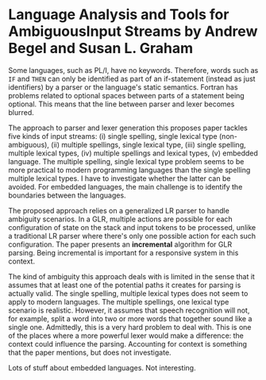 # Language Analysis and Tools for AmbiguousInput Streams by Andrew Begel and Susan L. Graham

Some languages, such as PL/I, have no keywords. Therefore, words such as ``IF`` and ``THEN`` can only be identified as part of an if-statement (instead as just identifiers) by a parser or the language's static semantics. Fortran has problems related to optional spaces between parts of a statement being optional. This means that the line between parser and lexer becomes blurred.

The approach to parser and lexer generation this proposes paper tackles five kinds of input streams: (i) single spelling, single lexical type (non-ambiguous), (ii) multiple spellings, single lexical type, (iii) single spelling, multiple lexical types, (iv) multiple spellings and lexical types, (v) embedded language. The multiple spelling, single lexical type problem seems to be more practical to modern programming languages than the single spelling multiple lexical types. I have to investigate  whether the latter can be avoided. For embedded languages, the main challenge is to identify the boundaries between the languages. 

The proposed approach relies on a generalized LR parser to handle ambiguity scenarios. In a GLR, multiple actions are possible for each configuration of state on the stack and input tokens to be processed, unlike a traditional LR parser where there's only one possible action for each such configuration. The paper presents an **incremental** algorithm for GLR parsing. Being incremental is important for a responsive system in this context. 

The kind of ambiguity this approach deals with is limited in the sense that it assumes that at least one of the potential paths it creates for parsing is actually valid. The single spelling, multiple lexical types does not seem to apply to modern languages. The multiple spellings, one lexical type scenario is realistic. However, it assumes that speech recognition will not, for example, split a word into two or more words that together sound like a single one. Admittedly, this is a very hard problem to deal with. This is one of the places where a more powerful lexer would make a difference: the context could influence the parsing. Accounting for context is something that the paper mentions, but does not investigate.

Lots of stuff about embedded languages. Not interesting.